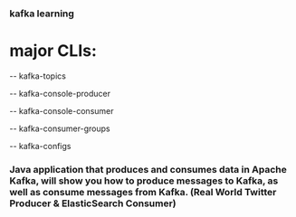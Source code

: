 ### kafka learning



# major CLIs:
-- kafka-topics


-- kafka-console-producer


-- kafka-console-consumer


-- kafka-consumer-groups 


-- kafka-configs

### Java application that produces and consumes data in Apache Kafka, will show you how to produce messages to Kafka, as well as consume messages from Kafka. (Real World Twitter Producer & ElasticSearch Consumer)
